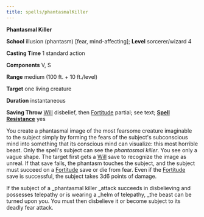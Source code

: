 ```yaml
---
title: spells/phantasmalKiller
---
```

 **Phantasmal Killer**

**School** illusion (phantasm) [fear, mind-affecting]; **Level** sorcerer/wizard 4

**Casting Time** 1 standard action

**Components** V, S

**Range** medium (100 ft. + 10 ft./level)

**Target** one living creature

**Duration** instantaneous

**Saving Throw** [Will](../combat.md#_will) disbelief, then [Fortitude](../combat.md#_fortitude) partial; see text; **[Spell Resistance](../glossary.md#_spell-resistance)** yes

You create a phantasmal image of the most fearsome creature imaginable to the subject simply by forming the fears of the subject's subconscious mind into something that its conscious mind can visualize: this most horrible beast. Only the spell's subject can see the _phantasmal killer_. You see only a vague shape. The target first gets a [Will](../combat.md#_will) save to recognize the image as unreal. If that save fails, the phantasm touches the subject, and the subject must succeed on a [Fortitude](../combat.md#_fortitude) save or die from fear. Even if the [Fortitude](../combat.md#_fortitude) save is successful, the subject takes 3d6 points of damage.

If the subject of a _phantasmal killer _attack succeeds in disbelieving and possesses telepathy or is wearing a _helm of telepathy, _the beast can be turned upon you. You must then disbelieve it or become subject to its deadly fear attack.

